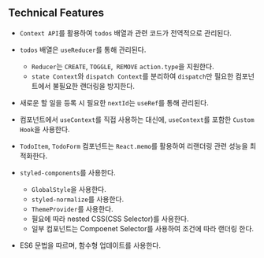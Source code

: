 ## Technical Features

* `Context API`를 활용하여 `todos` 배열과 관련 코드가 전역적으로 관리된다.
* `todos` 배열은 `useReducer`를 통해 관리된다.
  * `Reducer`는 `CREATE`, `TOGGLE`,` REMOVE` `action.type`을 지원한다.
  * `state Context`와 `dispatch Context`를 분리하여 `dispatch`만 필요한 컴포넌트에서 불필요한 랜더링을 방지한다.
* 새로운 할 일을 등록 시 필요한 `nextId`는 `useRef`를 통해 관리된다.

* 컴포넌트에서 `useContext`를 직접 사용하는 대신에, `useContext`를 포함한 `Custom Hook`을 사용한다.

* `TodoItem`, `TodoForm` 컴포넌트는 `React.memo`를 활용하여 리랜더링 관련 성능을 최적화한다.

* `styled-components`를 사용한다.
  * `GlobalStyle`을 사용한다.
  * `styled-normalize`를 사용한다.
  * `ThemeProvider`를 사용한다.
  * 필요에 따라 nested CSS(CSS Selector)를 사용한다.
  * 일부 컴포넌트는 Compoenet Selector를 사용하여 조건에 따라 랜더링 한다.

* ES6 문법을 따르며, 함수형 업데이트를 사용한다.
